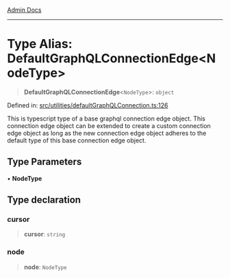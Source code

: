 [Admin Docs](/)

***

# Type Alias: DefaultGraphQLConnectionEdge\<NodeType\>

> **DefaultGraphQLConnectionEdge**\<`NodeType`\>: `object`

Defined in: [src/utilities/defaultGraphQLConnection.ts:126](https://github.com/PalisadoesFoundation/talawa-api/blob/be8575be3c5989d76dd2f84308de81461931796c/src/utilities/defaultGraphQLConnection.ts#L126)

This is typescript type of a base graphql connection edge object. This connection edge object can be extended to create a custom connection edge object as long as the new connection edge object adheres to the default type of this base connection edge object.

## Type Parameters

• **NodeType**

## Type declaration

### cursor

> **cursor**: `string`

### node

> **node**: `NodeType`
